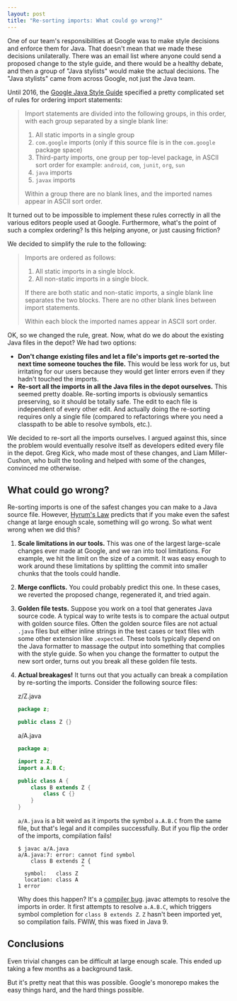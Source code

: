 ```yaml
---
layout: post
title: "Re-sorting imports: What could go wrong?"
---
```


One of our team's responsibilities at Google was to make style decisions and enforce them for Java.
That doesn't mean that we made these decisions unilaterally. There was an email list where anyone
could send a proposed change to the style guide, and there would be a healthy debate, and then a
group of "Java stylists" would make the actual decisions. The "Java stylists" came from across
Google, not just the Java team.

Until 2016, the [Google Java Style Guide](https://google.github.io/styleguide/javaguide.html)
specified a pretty complicated set of rules for ordering import statements:

> Import statements are divided into the following groups, in this order, with each group separated
> by a single blank line:
>
> 1. All static imports in a single group
> 1. `com.google` imports (only if this source file is in the `com.google` package space)
> 1. Third-party imports, one group per top-level package, in ASCII sort order for example:
>    `android`, `com`, `junit`, `org`, `sun`
> 1. `java` imports
> 1. `javax` imports
>
> Within a group there are no blank lines, and the imported names appear in ASCII sort order.

It turned out to be impossible to implement these rules correctly in all the various editors people
used at Google. Furthermore, what's the point of such a complex ordering? Is this helping anyone, or
just causing friction?

We decided to simplify the rule to the following:

> Imports are ordered as follows:
>
> 1. All static imports in a single block.
> 1. All non-static imports in a single block.
>
> If there are both static and non-static imports, a single blank line separates the two blocks.
> There are no other blank lines between import statements.
>
> Within each block the imported names appear in ASCII sort order.

OK, so we changed the rule, great. Now, what do we do about the existing Java files in the depot? We
had two options:

- **Don't change existing files and let a file's imports get re-sorted the next time someone touches
  the file.** This would be less work for us, but irritating for our users because they would get
  linter errors even if they hadn't touched the imports.
- **Re-sort all the imports in all the Java files in the depot ourselves.** This seemed pretty
  doable. Re-sorting imports is obviously semantics preserving, so it should be totally safe. The
  edit to each file is independent of every other edit. And actually doing the re-sorting requires
  only a single file (compared to refactorings where you need a classpath to be able to resolve
  symbols, etc.).

We decided to re-sort all the imports ourselves. I argued against this, since the problem would
eventually resolve itself as developers edited every file in the depot. Greg Kick, who made most of
these changes, and Liam Miller-Cushon, who built the tooling and helped with some of the changes,
convinced me otherwise.

## What could go wrong?

Re-sorting imports is one of the safest changes you can make to a Java source file. However,
[Hyrum's Law](https://hyrumslaw.com) predicts that if you make even the safest change at large
enough scale, something will go wrong. So what went wrong when we did this?

1. **Scale limitations in our tools.** This was one of the largest large-scale changes ever made at
   Google, and we ran into tool limitations. For example, we hit the limit on the size of a commit.
   It was easy enough to work around these limitations by splitting the commit into smaller chunks
   that the tools could handle.

1. **Merge conflicts.** You could probably predict this one. In these cases, we reverted the
   proposed change, regenerated it, and tried again.

1. **Golden file tests.** Suppose you work on a tool that generates Java source code. A typical way
   to write tests is to compare the actual output with golden source files. Often the golden source
   files are not actual `.java` files but either inline strings in the test cases or text files with
   some other extension like `.expected`. These tools typically depend on the Java formatter to
   massage the output into something that complies with the style guide. So when you change the
   formatter to output the new sort order, turns out you break all these golden file tests.

1. **Actual breakages!** It turns out that you actually can break a compilation by re-sorting the
   imports. Consider the following source files:

   z/Z.java

   ```java
   package z;

   public class Z {}
   ```

   a/A.java

   ```java
   package a;

   import z.Z;
   import a.A.B.C;

   public class A {
       class B extends Z {
           class C {}
       }
   }
   ```

   `a/A.java` is a bit weird as it imports the symbol `a.A.B.C` from the same file, but that's legal
   and it compiles successfully. But if you flip the order of the imports, compilation fails!

   ```shell
   $ javac a/A.java
   a/A.java:7: error: cannot find symbol
       class B extends Z {
                       ^
     symbol:   class Z
     location: class A
   1 error
   ```

   Why does this happen? It's a [compiler bug](https://bugs.openjdk.java.net/browse/JDK-7101822).
   javac attempts to resolve the imports in order. It first attempts to resolve `a.A.B.C`, which
   triggers symbol completion for `class B extends Z`. `Z` hasn't been imported yet, so compilation
   fails. FWIW, this was fixed in Java 9.

## Conclusions

Even trivial changes can be difficult at large enough scale. This ended up taking a few months as a
background task.

But it's pretty neat that this was possible. Google's monorepo makes the easy things hard, and the
hard things possible.
